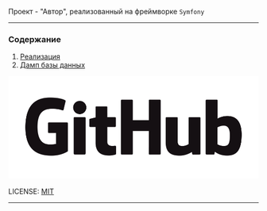 Проект - "Автор", реализованный на фреймворке `Symfony`

---

### Содержание
1. [Реализация](./readme/realased.md)
2. [Дамп базы данных](./readme/dump.md)

![GitHubLogo](./readme/assets/GitHub_Logo.png)

LICENSE: [MIT](./readme/license.md)

---

